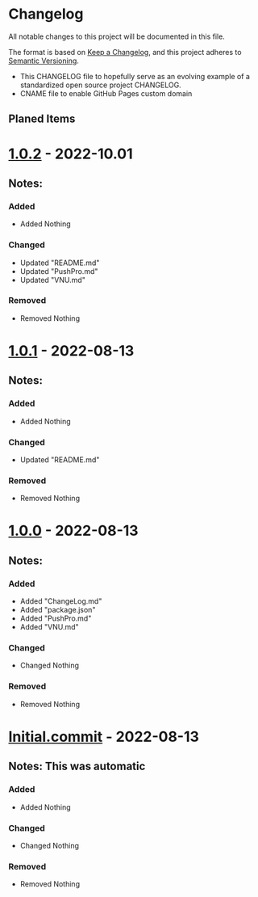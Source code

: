 # Changelog
All notable changes to this project will be documented in this file.

The format is based on [Keep a Changelog](https://keepachangelog.com/en/1.0.0/),
and this project adheres to [Semantic Versioning](https://semver.org/spec/v2.0.0.html).


- This CHANGELOG file to hopefully serve as an evolving example of a
  standardized open source project CHANGELOG.
- CNAME file to enable GitHub Pages custom domain

## Planed Items

# [1.0.2] - 2022-10.01
## Notes: 
### Added
- Added Nothing

### Changed
- Updated "README.md"
- Updated "PushPro.md"
- Updated "VNU.md"

### Removed
- Removed Nothing

# [1.0.1] - 2022-08-13
## Notes: 
### Added
- Added Nothing

### Changed
- Updated "README.md"

### Removed
- Removed Nothing


# [1.0.0] - 2022-08-13
## Notes: 
### Added
- Added "ChangeLog.md"
- Added "package.json"
- Added "PushPro.md"
- Added "VNU.md"

### Changed
- Changed Nothing

### Removed
- Removed Nothing


# [Initial.commit] - 2022-08-13
## Notes: This was automatic
### Added
- Added Nothing

### Changed
- Changed Nothing

### Removed
- Removed Nothing


[Github Page]: https://github.com/JSSchumacher/XeonJSS-DFiles
[1.0.2]: https://www.joshuaschumacher.com/dev/work-in-progress 
[1.0.1]: https://github.com/JSSchumacher/XJSS-DFiles/commit/aaed5149e78f860166838b4d6816a84f1950a708
[1.0.0]: https://github.com/JSSchumacher/XJSS-DFiles/commit/d07d7221d1c52bd0591456837bed33f1624ba4a5
[Initial.commit]: https://github.com/JSSchumacher/XJSS-DFiles/commit/a7207965f769a4697239b3cd70ed5cedd80fb175